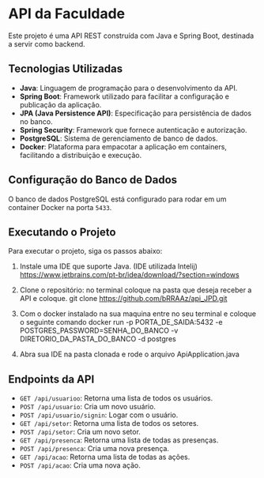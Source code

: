 # API da Faculdade

Este projeto é uma API REST construída com Java e Spring Boot, destinada a servir como backend.

## Tecnologias Utilizadas

- **Java**: Linguagem de programação para o desenvolvimento da API.
- **Spring Boot**: Framework utilizado para facilitar a configuração e publicação da aplicação.
- **JPA (Java Persistence API)**: Especificação para persistência de dados no banco.
- **Spring Security**: Framework que fornece autenticação e autorização.
- **PostgreSQL**: Sistema de gerenciamento de banco de dados.
- **Docker**: Plataforma para empacotar a aplicação em containers, facilitando a distribuição e execução.

## Configuração do Banco de Dados

O banco de dados PostgreSQL está configurado para rodar em um container Docker na porta `5433`.

## Executando o Projeto

Para executar o projeto, siga os passos abaixo:

1. Instale uma IDE que suporte Java. (IDE utilizada Intelij)
https://www.jetbrains.com/pt-br/idea/download/?section=windows

2. Clone o repositório:
no terminal coloque na pasta que deseja receber a API e coloque.
git clone https://github.com/bRRAAz/api_JPD.git

3. Com o docker instalado na sua maquina entre no seu terminal e coloque o seguinte comando
docker run -p PORTA_DE_SAIDA:5432 -e POSTGRES_PASSWORD=SENHA_DO_BANCO -v  DIRETORIO_DA_PASTA_DO_BANCO -d postgres

4. Abra sua IDE na pasta clonada e rode o arquivo ApiApplication.java


## Endpoints da API

- `GET /api/usuarioo`: Retorna uma lista de todos os usuários.
- `POST /api/usuario`: Cria um novo usuário.
- `POST /api/usuario/signin`: Logar com o usuário.
- `GET /api/setor`: Retorna uma lista de todos os setores.
- `POST /api/setor`: Cria um novo setor.
- `GET /api/presenca`: Retorna uma lista de todas as presenças.
- `POST /api/presenca`: Cria uma nova presença.
- `GET /api/acao`: Retorna uma lista de todas as ações.
- `POST /api/acao`: Cria uma nova ação.
